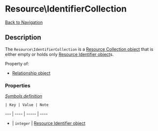 # Resource\IdentifierCollection
[Back to Navigation](README.md)

## Description

The `Resource\IdentifierCollection` is a [Resource Collection object](objects-resource-collection.md) that is either empty or holds only [Resource Identifier object](objects-resource-identifier.md)s.

Property of:
- [Relationship object](objects-relationship.md)

### Properties

_[Symbols definition](objects-introduction.md#symbols)_

    | Key | Value | Note
--- | ---- | ----- | ----
* | `integer` | [Resource Identifier object](objects-resource-identifier.md)
